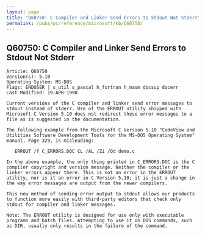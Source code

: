 ```yaml
---
layout: page
title: "Q60750: C Compiler and Linker Send Errors to Stdout Not Stderr"
permalink: /pubs/pc/reference/microsoft/kb/Q60750/
---
```


## Q60750: C Compiler and Linker Send Errors to Stdout Not Stderr

	Article: Q60750
	Version(s): 5.10
	Operating System: MS-DOS
	Flags: ENDUSER | s_util s_pascal h_fortran h_masm docsup docerr
	Last Modified: 19-APR-1990
	
	Current versions of the C compiler and linker send error messages to
	stdout instead of stderr. Use of the ERROUT utility shipped with
	Microsoft C Version 5.10 does not redirect these error messages to a
	file as is suggested in the documentation.
	
	The following example from the Microsoft C Version 5.10 "CodeView and
	Utilities Software Development Tools for the MS-DOS Operating System"
	manual, Page 329, is misleading:
	
	   ERROUT /f C_ERRORS.DOC CL /AL /Zi /Od demo.c
	
	In the above example, the only thing printed in C_ERRORS.DOC is the C
	compiler copyright and version message. Neither the compiler or the
	linker errors appear there. This is not an error in the ERROUT
	utility, nor is it an error in C Version 5.10; it is just a change in
	the way error messages are output from the newer compilers.
	
	This new method of sending error output to stdout allows our products
	to function more easily with third-party editors that check only
	stdout for compiler and linker messages.
	
	Note: The ERROUT utility is designed for use only with executable
	programs and batch files. Attempting to use it on DOS commands, such
	as DIR, usually only results in the failure of the command.
